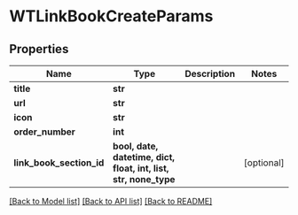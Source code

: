 # WTLinkBookCreateParams


## Properties
Name | Type | Description | Notes
------------ | ------------- | ------------- | -------------
**title** | **str** |  | 
**url** | **str** |  | 
**icon** | **str** |  | 
**order_number** | **int** |  | 
**link_book_section_id** | **bool, date, datetime, dict, float, int, list, str, none_type** |  | [optional] 

[[Back to Model list]](../README.md#documentation-for-models) [[Back to API list]](../README.md#documentation-for-api-endpoints) [[Back to README]](../README.md)


